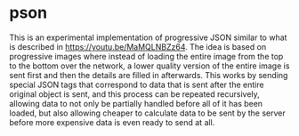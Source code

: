 pson
====

This is an experimental implementation of progressive JSON similar to what is described in https://youtu.be/MaMQLNBZz64. The idea is based on progressive images where instead of loading the entire image from the top to the bottom over the network, a lower quality version of the entire image is sent first and then the details are filled in afterwards. This works by sending special JSON tags that correspond to data that is sent after the entire original object is sent, and this process can be repeated recursively, allowing data to not only be partially handled before all of it has been loaded, but also allowing cheaper to calculate data to be sent by the server before more expensive data is even ready to send at all.

